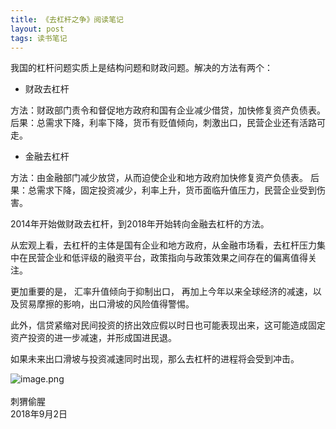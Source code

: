 ```yaml
---
title: 《去杠杆之争》阅读笔记
layout: post
tags: 读书笔记
---
```

我国的杠杆问题实质上是结构问题和财政问题。解决的方法有两个：

* 财政去杠杆

方法：财政部门责令和督促地方政府和国有企业减少借贷，加快修复资产负债表。
后果：总需求下降，利率下降，货币有贬值倾向，刺激出口，民营企业还有活路可走。

* 金融去杠杆

方法：由金融部门减少放贷，从而迫使企业和地方政府加快修复资产负债表。
后果：总需求下降，固定投资减少，利率上升，货币面临升值压力，民营企业受到伤害。

2014年开始做财政去杠杆，到2018年开始转向金融去杠杆的方法。

从宏观上看，去杠杆的主体是国有企业和地方政府，从金融市场看，去杠杆压力集中在民营企业和低评级的融资平台，政策指向与政策效果之间存在的偏离值得关注。

更加重要的是， 汇率升值倾向于抑制出口， 再加上今年以来全球经济的减速，以及贸易摩擦的影响，出口滑坡的风险值得警惕。

此外，信贷紧缩对民间投资的挤出效应假以时日也可能表现出来，这可能造成固定资产投资的进一步减速，并形成国进民退。

如果未来出口滑坡与投资减速同时出现，那么去杠杆的进程将会受到冲击。

![image.png](https://upload-images.jianshu.io/upload_images/8031739-1772c5d7d5bab984.png?imageMogr2/auto-orient/strip%7CimageView2/2/w/1240)
<br><br>
刺猬偷腥<br>
2018年9月2日
